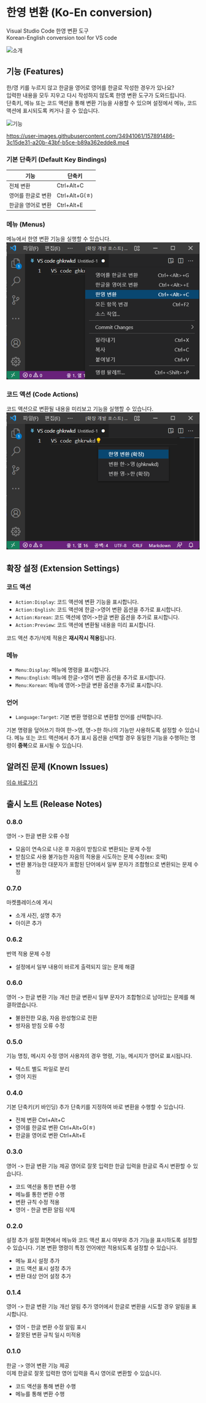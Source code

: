 # 한영 변환 (Ko-En conversion)

Visual Studio Code 한영 변환 도구  
Korean-English conversion tool for VS code

![소개](./image/main.gif)

## 기능 (Features)

한/영 키를 누르지 않고 한글을 영어로 영어를 한글로 작성한 경우가 있나요?  
입력한 내용을 모두 지우고 다시 작성하지 않도록 한영 변환 도구가 도와드립니다.  
단축키, 메뉴 또는 코드 액션을 통해 변환 기능을 사용할 수 있으며 설정에서 메뉴, 코드 액션에 표시되도록 켜거나 끌 수 있습니다.  

![기능](./image/example.gif)



https://user-images.githubusercontent.com/34941061/157891486-3c15de31-a20b-43bf-b5ce-b89a362edde8.mp4



### 기본 단축키 (Default Key Bindings)

| 기능 | 단축키 |
|---|---|
| 전체 변환 | Ctrl+Alt+C |
| 영어를 한글로 변환 | Ctrl+Alt+G(ㅎ) |
| 한글을 영어로 변환 | Ctrl+Alt+E |

### 메뉴 (Menus)

메뉴에서 한영 변환 기능을 실행할 수 있습니다.  
![메뉴](./image/menu.png)

### 코드 액션 (Code Actions)

코드 액션으로 변환될 내용을 미리보고 기능을 실행할 수 있습니다.  
![액션](./image/action.png)

## 확장 설정 (Extension Settings)

### 코드 액션

- `Action:Display`: 코드 액션에 변환 기능을 표시합니다.
- `Action:English`: 코드 액션에 한글->영어 변환 옵션을 추가로 표시합니다.
- `Action:Korean`: 코드 액션에 영어->한글 변환 옵션을 추가로 표시합니다.
- `Action:Preview`: 코드 액션에 변환될 내용을 미리 표시합니다. 

코드 액션 추가/삭제 적용은 **재시작시 적용**됩니다.

### 메뉴

- `Menu:Display`: 메뉴에 명령을 표시합니다.
- `Menu:English`: 메뉴에 한글->영어 변환 옵션을 추가로 표시합니다.
- `Menu:Korean`: 메뉴에 영어->한글 변환 옵션을 추가로 표시합니다.

### 언어

- `Language:Target`: 기본 변환 명령으로 변환할 언어를 선택합니다.  

기본 명령을 덮어쓰기 하여 한->영, 영->한 하나의 기능만 사용하도록 설정할 수 있습니다. 메뉴 또는 코드 액션에서 추가 표시 옵션을 선택할 경우 동일한 기능을 수행하는 명령이 **중복**으로 표시될 수 있습니다.


## 알려진 문제 (Known Issues)

[이슈 바로가기](https://github.com/LeeSeungYun1020/vscode-ko-en-conversion/issues)

## 출시 노트 (Release Notes)

### 0.8.0
영어 -> 한글 변환 오류 수정
- 모음이 연속으로 나온 후 자음이 받침으로 변환되는 문제 수정
- 받침으로 사용 불가능한 자음의 적용을 시도하는 문제 수정(ex: 호떡)
- 변환 불가능한 대문자가 포함된 단어에서 일부 문자가 조합형으로 변환되는 문제 수정

### 0.7.0
마켓플레이스에 게시
- 소개 사진, 설명 추가
- 아이콘 추가

### 0.6.2
번역 적용 문제 수정
- 설정에서 일부 내용이 바르게 출력되지 않는 문제 해결

### 0.6.0
영어 -> 한글 변환 기능 개선
한글 변환시 일부 문자가 조합형으로 남아있는 문제를 해결하였습니다.
- 불완전한 모음, 자음 완성형으로 전환
- 쌍자음 받침 오류 수정

### 0.5.0
기능 명칭, 메시지 수정
영어 사용자의 경우 명령, 기능, 메시지가 영어로 표시됩니다.
- 텍스트 별도 파일로 분리
- 영어 지원


### 0.4.0
기본 단축키(키 바인딩) 추가
단축키를 지정하여 바로 변환을 수행할 수 있습니다.
- 전체 변환 Ctrl+Alt+C
- 영어를 한글로 변환 Ctrl+Alt+G(ㅎ)
- 한글을 영어로 변환 Ctrl+Alt+E

### 0.3.0
영어 -> 한글 변환 기능 제공
영어로 잘못 입력한 한글 입력을 한글로 즉시 변환할 수 있습니다.
- 코드 액션을 통한 변환 수행
- 메뉴를 통한 변환 수행
- 변환 규칙 수정 적용
- 영어 - 한글 변환 알림 삭제

### 0.2.0
설정 추가
설정 화면에서 메뉴와 코드 액션 표시 여부와 추가 기능을 표시하도록 설정할 수 있습니다. 기본 변환 명령이 특정 언어에만 적용되도록 설정할 수 있습니다.
- 메뉴 표시 설정 추가
- 코드 액션 표시 설정 추가
- 변환 대상 언어 설정 추가

### 0.1.4
영어 -> 한글 변환 기능 개선 알림 추가
영어에서 한글로 변환을 시도할 경우 알림을 표시합니다.
- 영어 - 한글 변환 수정 알림 표시
- 잘못된 변환 규칙 일시 미적용

### 0.1.0
한글 -> 영어 변환 기능 제공  
이제 한글로 잘못 입력한 영어 입력을 즉시 영어로 변환할 수 있습니다.
- 코드 액션을 통해 변환 수행
- 메뉴를 통해 변환 수행

